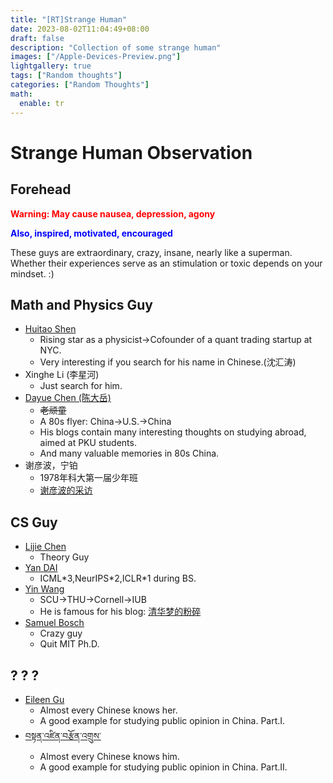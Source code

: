 ```yaml
---
title: "[RT]Strange Human"
date: 2023-08-02T11:04:49+08:00
draft: false
description: "Collection of some strange human"
images: ["/Apple-Devices-Preview.png"]
lightgallery: true
tags: ["Random thoughts"]
categories: ["Random Thoughts"]
math:
  enable: tr
---
```


# Strange Human Observation

## Forehead
<span style="color:red"> **Warning: May cause nausea, depression, agony**</span>

<span style="color:blue"> **Also, inspired, motivated, encouraged**</span>

These guys are extraordinary, crazy, insane, nearly like a superman. Whether their experiences serve as an stimulation or toxic depends on your mindset. :)


## Math and Physics Guy
- [Huitao Shen](https://huitaoshen.me/)
    - Rising star as a physicist->Cofounder of a quant trading startup at NYC.
    - Very interesting if you search for his name in Chinese.(沈汇涛)
- Xinghe Li (李星河)
    - Just search for him.
- [Dayue Chen (陈大岳)](https://www.math.pku.edu.cn/teachers/dayue/Homepage/)
    - ~~老顽童~~
    - A 80s flyer: China->U.S.->China
    - His blogs contain many interesting thoughts on studying abroad, aimed at PKU students.
    - And many valuable memories in 80s China.
- 谢彦波，宁铂
    - 1978年科大第一届少年班
    - [谢彦波的采访](https://mp.weixin.qq.com/s?__biz=MzU4ODQ0NzU3OA==&mid=2247491303&idx=1&sn=53c6f4b6720f3375b250ea8d5bd25847&source=41#wechat_redirect)

## CS Guy
- [Lijie Chen](https://chen-lijie.github.io/)
    - Theory Guy
- [Yan DAI](https://ydai03.github.io/)
    - ICML\*3,NeurIPS\*2,ICLR\*1 during BS.
- [Yin Wang](https://www.yinwang.org/)
    - SCU->THU->Cornell->IUB
    - He is famous for his blog: [清华梦的粉碎](https://zhuanlan.zhihu.com/p/338488746)
- [Samuel Bosch](https://www.samuel-bosch.com/)
    - Crazy guy
    - Quit MIT Ph.D.


## ? ? ?

- [Eileen Gu](https://en.wikipedia.org/wiki/Eileen_Gu)
    - Almost every Chinese knows her.
    - A good example for studying public opinion in China. Part.I.
- [བསྟན་འཛིན་བརྩོན་འགྲུས་](https://zh.wikipedia.org/zh-hans/%E4%B8%81%E7%9C%9F%E7%8F%8D%E7%8F%A0)
    - Almost every Chinese knows him.
    -  A good example for studying public opinion in China. Part.II.